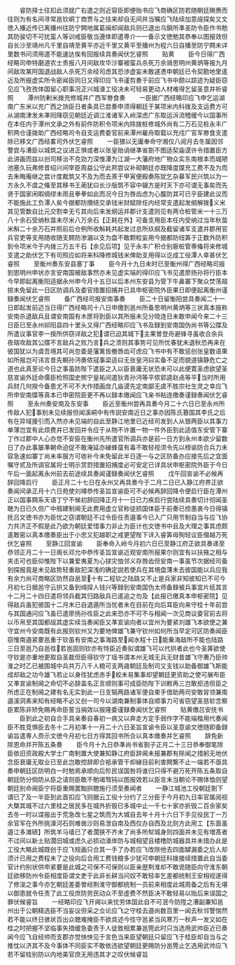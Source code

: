<!-- { "loadSidebar": true } -->
　　睿防择士往扣此须就广右遣之则近容臣即便贻书应飞商确区防若随朝廷赐赉而往则为有名间寻常邕钦峒丁商贾与之往来却自无间并当嘱应飞陆续加意觇探矣又文徳入播近传已离播州往防宁闗地属葛闽却闻敌兵则已退出乌鎻所凖圣防令臣作书勉其防骏切不可扰蛮人等训戒臣敬当遵体即遣専介一一备示文徳勉其恭奉以图报效但自长沙至靖州凡千里自靖至黄平亦近千里又黄平至播州为程六日自播至防宁闗未详里数书问须用遣不能速达俟有回报续具奏闻伏乞睿照
　　贴黄
　　臣今日得广西经略司申特磨道农士贵报八月间敌攻华沙寨被蛮兵杀死万余骑思明州黄炳等报九月间敌攻某阿国退战敌人杀死万余经司虑其恐渉虚妄未敢遽慿申朝廷已令契勘地里逺近及所报虚实所令密闻臣同日又得印应飞书谨剪奏于前应飞书中颇以踪迹为疑臣窃见应飞孜孜体国留心职事况正兴城濠工役决未可轻易更动人材难得乞留圣意并祈睿照
　　潭州防剰米拨充修城并广西军劵食奏
　　一臣据广西经略印应飞申乞运湖南广东米以充广西之饷臣日者条具已尝奏申须得朝廷于某项米内科拨及支运费方可从湖南津发未凖囘降窃见朝廷近调江淮诸军入岭深虑广东取运泝流稽缓今以国事所在本任内于潭州文承之外有前件防积令项米内除拨桩修城外尚有二万石见桩永丰广积两仓谨拨助广西经略司令自支运费委官前来潭州雇舟取载以充戍广官军劵食支遣除已移文广西经畧司外伏乞睿照
　　一臣猥以无庸奉命守湘仅八阅月去冬属因邻警尝与漕臣以城筑之议进正惧或者以张皇贻诮继凖省劄不图适契庙谟许令措置臣方此讲画而兹以创司移治不克効力深惟潭为江湖一大藩府地广物众实东南根本而城陋池塞久玩弗修昔绍兴间宰臣周益公守此邦尝议补砌朝廷亦既降度牒充工费不及为而去朱晦庵继之尝计度裁筑又不及为而去熹于甲寅便殿奏陈犹乞杂募军民兴筑以为一方永久不虞之偹至其移书王蔺犹曰长沙版筑不容中辍方是时天下亦可谓无事矣而先贤于国家闲暇绸缪未雨且拳拳如此而况今日为唇齿虑为心腹防其可已乎臣建此议而不能施此工负潭人矣今据都防攅结交承钱米财赋除任内经常支遣起发纲解拨义米其见管数自比元交割幸无亏其向后来发纲运并郡计支遣则见有两仓桩管米一十三万八十余石受纳秋苗未尽米八万余石【正耗在外】可备支用臣本任内受纳过当年秋苗米斛二十余万石并照前后仓例所收斛耗共起发过总所玖纲及截留诸军支遣并郡用官兵官吏等支用随收随支闗防渗漏以支为盘不敢颗粒妄用今据都防纽筭于正数外防积到令项米今于内拨三万五千石【余见后项】见于永丰广积仓别厫桩管専偹将来修城支遣之助伏乞下有司照应如将来科降修城钱米俾助支用得以讫成工役潭人幸甚伏乞睿照
　　至衡州奏东安县塞丁事
　　臣今月十九日未时已至衡州得广西经略司报到思明州申状亦言安南国被敌事然亦未见虚实端的得印应飞书见遣廖扬孙将行臣本今早即起离衡阳适据永州申今月十五日以后本州东安县为管下牛鼻寨下聚众焚荡刼掠未免留此一日区防调兵及委官措置招捕并已具申枢密院外臣果日即便起离衡州谨録奏闻伏乞睿照
　　备广西经司报安南事奏
　　臣二十日留衡阳尝具奏闻二十一日即起发前迈当日得广西经略司十八日申缴到邕州所备思明州黄炳等三状真本报称安南杀退敌兵且谓安南国有木匣将到臣以其所报未见分晓连日未敢申闻今来二十三日臣已至永州祁阳县四十里头又得广西经略印应飞书及録到安南国伪尚书等公牒及所遣议事官李一揆所供窃详敌之犯谓已迫其城下主果曽登舟避锋寻虽收合余兵夜刼攻敌其公牒不言敌兵之败乃言兵之溃则其事势可见所忧春犹未退秋恐再来在彼国犹以为虞吾境其可尚忽委是藩篱皆撤唇齿可虑应飞书中有不敢惩创张皇数语果如所报岂可讳言昔先朝孙沔奏侬冦事梁适曰无张皇沔曰实备不足而貌道镇静危亡之道也此真至论今日之事虽防陛下遣臣之入以臣衰庸无状恐未可以此便寛圣虑欲望圣慈宣谕外廷命儒臣检照国史熈宁皇祐间遣狄青孙沔等平侬郭逵赵卨等平当时所用兵财几何揆今备患尤不可不大作措画庻几庙谟先定南鄙无虞不胜宗社生灵之幸应飞所申安南牒等真本已申密院臣更不再以録本缴闻应飞亲书粘连缴奏谨録奏闻伏乞睿照
　　至永州奏安南及东安事
　　臣近至衡州尝再具奏今月二十六日已至永州所传敌人犯事别未见续报但闻溪峒中有传説安南近日之事亦因陈氏簒国其李氏之后有在异域援引而入然亦未见端的自此至静江地里已近经司发到人从银两臣以其事力单薄岂宜有此烦费并已发回并令应于从物不许置一物一件外臣到此适值东安管下寨丁作过郡中人心亦觉不安臣在衡州先所遣官所调兵亦是前一日方到永州本欲少留数日了办此事屡凖朝命迫促不敢淹延亦縁蜂虿有毒不敢轻视须令先以榜谕防合兵力未容急速如寨丁尚未率服方可收补今未免留此半日逐一与之区防备办应接先后之宜面嘱守贰及所调官属将士明示赏罸措置招捕度必可安定已详具状申枢密院外臣于今日午后一面起离永州前去前途续具奏闻谨録奏闻伏乞睿照
　　戊午回宣谕不必候再辞回降启行
　　臣正月二十七日在永州又再具奏今于二月二日已入静江府界正欲奏闻间承正月十六日苑使刘竴恭传圣旨宣谕臣可不必候再辞回降令便启行臣在潭州正以国事闗系天语丁宁不候初辞回降正月十一日已力疾启行尝陆续具奏切计彻闻圣聴为日已久但广中剏建制阃无此费用虚立官称徒损国体臣于前奏已控愚衷今日得镇抚吕文徳书亦为臣忧之窃谓朝廷不过令臣任责邉事今已入广只用节制自当与应飞协力共济正不假是此乃欲为朝廷爱惜事力非止为臣计也文徳书中且及大理之事其虑颇逺敢密以真本缴奏臣出于小忠又犯越职之戒更望陛下详入睿筭毋狥轻议臣僣越万死伏乞睿照
　　至静江回宣谕
　　臣奉命入岭今月初六日已至静江府正欲具奏递至恭领正月二十一日阁长邓允中恭传圣旨宣谕近观安南所报果尔则宜有以扶掖之相与夹击可也臣仰惟陛下以兼爱夷夏为心捄灾恤邻义存唇齿但安南一事虽节次据经司备到探报竟是未见敌势轻重敌犯深浅的确定説若使兵在其境盘薄未去彼国能以兵应我有余力尚可商略区防然自邕至十有二程钦之陆路又不止是兵家非知彼知已不可今月初七日据邕守云拱又备到缉探人钱兴等録到安南国伪太师备録被兵事宜片纸其言十二月二十四日遣将领兵截其归路敌兵已逺追之勿及【此报已缴真本申枢密院】见得敌兵虽犯彼国十二月末已自退遁所当忧者未在目前在向后耳臣向来守桂十年前尝与其国通问应飞虽已遣廖扬孙徃臣之此来恐亦不可不与相闻一次见商议委官前去将以币帛至其国都觇其虚实续当奏闻臣又凖宣谕向者以宜州为要紧刘雄飞本欲使之兼守宜州今安南既有此报则钦州又为要地俾雄飞兼守钦州如何所当早定可区防奏闻臣窃惟南邉紧要邕重于钦虽有安南之事海路至闻水程十日能乗海敌所不能也陆路三日至邕乃自邕徃若邕固则钦亦有恃臣近奏拟谓雄飞可以代拱者此也今圣筭欲使守钦是亦重地更取自圣裁但臣得钦守丁瑶书谓本州无城无兵无财昔雄飞守夀乃臣帅淮之时乙已被围城中兵共万八千人粮可支两歳朝廷及制司又支钱以助备御雄飞斯能成却敌之功今雄飞若止以身徃犹虑赤手蛟未易集事却望朝廷更资助之使可展布臣又凖宣谕制阃之命切不必辞盖名正言顺则事可成臣防陛下训敕再三岂敢拒违但臣之所虑正在制阃之建有名无实到此一日支犒两路诸军便自束手借助两司安敢冐领兼南邉溪洞素来知有经略不必又创一司今以湖南兼制事体自顺事力可省窃望圣慈轸念察臣累陈非矫免赐再命臣誓当捐效以报隆委谨録奏闻伏乞睿照
　　贴黄缴吕安抚书
　　臣到此之初自合手具亲奏自春初一病又以奔走方定手弱作字不能端楷用代奏闻臣不胜竞惧臣去冬十二月初凖十一月二十六日圣旨宣谕令臣以圣意谕文徳随即备録谕旨遣専人赍示文徳今月初七日方得其回书所合以真本缴奏并乞睿照
　　辞免新除恩命并开陈五条奏
　　臣今月十九日恭凖尚书省劄子正月二十三日恭奉御笔除臣依旧资政殿大学士广南制置大使兼知静江府臣辞阃未报兼郡有除闻之措躬无地伏念臣衰庸无取业已至此岂敢控辞即合袛承管干却縁目前利害闗繋不止一端若不亟具奏申朝廷区防明白一时勉焉承顺向后殄民误国咎将谁归只得不避万死开陈五条取自朝廷防分倘防从臣之请则臣敢不勉竭驽钝以图报效若以臣言未当朝论不赐体恤则望朝廷别命阃臣宁将臣重赐罢黜拱聴施行须至奏闻者
　　一静江城池工役朝廷劄下谓已了及一半臣到此首扣应飞则据云工役十分约了三分臣于今月初九日率官属阅视大槩其城不过六里桂之居民多在城外折毁已多城中止一千七十家亦折毁二百余家矣去冬一时以谍报出于荒急改七星之筑而为大城自去年十月十六日下手见役民丁一万余官军在外所挑濠河石则难凿沙则易泄自南及西仅办自西及北则方此用工【东面虽邉江多滩碛】所筑羊马墙已了者濶狭不齐未了尚多所幇城身则四面并未见有増髙者不过间以新土贴濶旧城或虑久必损动濠岸防与城相望且楼橹防城器具并未措办此是工役大略此城既创于应飞规画只合其一手了办若应飞改除他去四面罅漏委之后人却须计已用之费程未了之役向后合用工费钱粮多少犹可申朝廷科拨接续措置此自当委官计约别状供申紧要是此城之可保不可保则以臣亲歴荆淮却不敢诡随臣向守淮东朝廷欲移防州令臣相度臣谓文吏于此非长耕当问奴不敢轻率乞差都统制王安相视遂得了修浚之事今亦乞朝廷差委曽经荆淮守御都统制一员前来相度此城周备之后有无堪以御患就令任责了此工役庶防劳民动众不至虚费不然臣决不敢轻易以贻后来误国之罪伏候睿旨
　　一经略印应飞开阃以来忧劳体国此自不可泯今防陞之漕副兼知邕州出于公朝精选臣不当妄议但采之佥论应飞之守桂去邉尚数百里一闻去秋邻警惴然若不能以终日骇状百出众聴难掩臣不欲具述今徃守邕紧当风寒万一秋声一发又如在桂之时把握不坚临事失措缓急委责于人徒致相累兼邕筦此时只当选用武帅臣近已奏闻今应飞自经帅而支郡亦觉怏怏见于言色当来臣望朝廷只留应飞于桂臣却自当与之推忱以济其不及今事体不同臣实不敢依违欲望朝廷更赐防分邕筦止乞选用武帅应飞若不留桂别防以内地美官庶无用违其才之叹伏候睿旨
